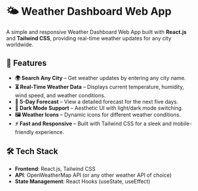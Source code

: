 # 🌤️ Weather Dashboard Web App

A simple and responsive Weather Dashboard Web App built with **React.js** and **Tailwind CSS**, providing real-time weather updates for any city worldwide.

## 🚀 Features

- **🌍 Search Any City** – Get weather updates by entering any city name.
- **⏳ Real-Time Weather Data** – Displays current temperature, humidity, wind speed, and weather conditions.
- **📅 5-Day Forecast** – View a detailed forecast for the next five days.
- **🌙 Dark Mode Support** – Aesthetic UI with light/dark mode switching.
- **🖼️ Weather Icons** – Dynamic icons for different weather conditions.
- **⚡ Fast and Responsive** – Built with Tailwind CSS for a sleek and mobile-friendly experience.

## 🛠️ Tech Stack

- **Frontend**: React.js, Tailwind CSS
- **API**: OpenWeatherMap API (or any other weather API of choice)
- **State Management**: React Hooks (useState, useEffect)
